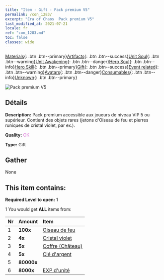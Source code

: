 ```yaml
---
title: "Item - Gift - Pack premium V5"
permalink: /con_1283/
excerpt: "Era of Chaos  Pack premium V5"
last_modified_at: 2021-07-21
locale: fr
ref: "con_1283.md"
toc: false
classes: wide
---
```

 [Materials](/ItemsFR/){: .btn .btn--primary}[Artifacts](/ItemsFR/Artifacts/){: .btn .btn--success}[Unit Soul](/ItemsFR/UnitSoul/){: .btn .btn--warning}[Unit Awakening](/ItemsFR/UnitAwakening/){: .btn .btn--danger}[Hero Soul](/ItemsFR/HeroSoul/){: .btn .btn--info}[Hero Skill](/ItemsFR/HeroSkill/){: .btn .btn--primary}[Gift](/ItemsFR/Gift/){: .btn .btn--success}[Event related](/ItemsFR/Events/){: .btn .btn--warning}[Avatars](/ItemsFR/Avatars/){: .btn .btn--danger}[Consumables](/ItemsFR/Consumables/){: .btn .btn--info}[Unknown](/ItemsFR/Unknown/){: .btn .btn--primary}

 ![Pack premium V5](/images/t/i_905005.png)

## Détails
 **Description:** Pack premium accessible aux joueurs de niveau VIP 5 ou supérieur. Contient des objets rares (jetons d'Oiseau de feu et pierres runiques de cristal violet, par ex.).

 **Quality:** <span style="color: #DA70D6">OK</span>

 **Type:** Gift

## Gather

  None

## This item contains:

 **Required Level to open:** 1

 1 You would get **ALL** items  from:

  | Nr | Amount |     Item    |
  |:---|:-------|:------------|
  | 1 |  **100x** | [Oiseau de feu](/ItemsFR/unt_268/) |  | 
  | 2 |  **4x** | [Cristal violet](/ItemsFR/con_720/) |  | 
  | 3 |  **5x** | [Coffre (Château)](/ItemsFR/con_1269/) |  | 
  | 4 |  **5x** | [Clé d'argent](/ItemsFR/con_693/) |  | 
  | 5 |  **80000x** | <i class="fas fa-coins"/> |  | 
  | 6 |  **8000x** | [EXP d'unité](/ItemsFR/con_902/) |  | 
